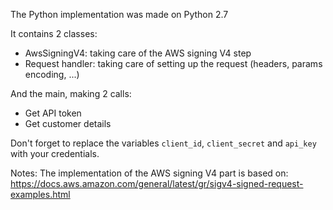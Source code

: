The Python implementation was made on Python 2.7

It contains 2 classes:
- AwsSigningV4: taking care of the AWS signing V4 step
- Request handler: taking care of setting up the request (headers, params encoding, ...)

And the main, making 2 calls:
- Get API token
- Get customer details

Don't forget to replace the variables `client_id`, `client_secret` and `api_key` with your credentials.

Notes: 
The implementation of the AWS signing V4 part is based on: https://docs.aws.amazon.com/general/latest/gr/sigv4-signed-request-examples.html